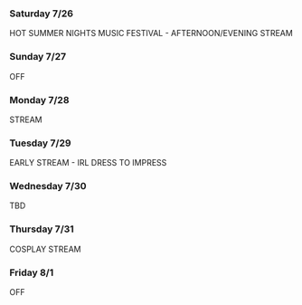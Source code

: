 ### Saturday 7/26
HOT SUMMER NIGHTS MUSIC FESTIVAL - AFTERNOON/EVENING STREAM

### Sunday 7/27
OFF

### Monday 7/28
STREAM

### Tuesday 7/29
EARLY STREAM - IRL DRESS TO IMPRESS

### Wednesday 7/30
TBD

### Thursday 7/31
COSPLAY STREAM 

### Friday 8/1
OFF

